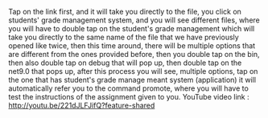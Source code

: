 Tap on the link first, and it will take you directly to the file, you click on students' grade management system, and you will see different files, where you will have to double tap on the student's grade management which will take you directly to the same name of the file that we have previously opened like twice, then this time around, there will be multiple options that are different from the ones provided before, then you double tap on the bin, then also double tap on debug that will pop up, then double tap on the net9.0 that pops up, after this process you will see, multiple options, tap on the one that has student's grade manage meant system (application) it will automatically refer you to the command promote, where you will have to test the instructions of the assignment given to you.
YouTube video link : http://youtu.be/221dJLFJifQ?feature-shared